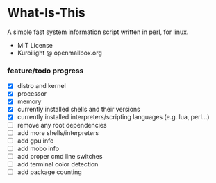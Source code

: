 What-Is-This
============

A simple fast system information script written in perl, for linux.
 * MIT License
 * Kuroilight @ openmailbox.org

 ### feature/todo progress
 - [x] distro and kernel
 - [x] processor
 - [x] memory
 - [x] currently installed shells and their versions
 - [x] currently installed interpreters/scripting languages (e.g. lua, perl...)
 - [ ] remove any root dependencies
 - [ ] add more shells/interpreters
 - [ ] add gpu info
 - [ ] add mobo info
 - [ ] add proper cmd line switches
 - [ ] add terminal color detection
 - [ ] add package counting
